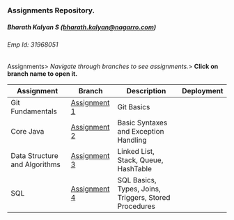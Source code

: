 ### Assignments Repository.
##### Bharath Kalyan S (bharath.kalyan@nagarro.com)
###### Emp Id: 31968051
Assignments> *Navigate through branches to see assignments.*> __Click on branch name to open it.__


| Assignment                    | Branch                                                                                                                  | Description                                           | Deployment |
|-------------------------------|-------------------------------------------------------------------------------------------------------------------------|-------------------------------------------------------| ----------- |
| Git Fundamentals              | [Assignment 1](https://git.nagarro.com/GITG00641/Java/bharath-kalyan-s/tree/Assignment-1-Git-Fundamentals)              | Git Basics                                            | |
| Core Java                     | [Assignment 2](https://git.nagarro.com/GITG00641/Java/bharath-kalyan-s/tree/Assignment-2-Core-Java-Assignment)          | Basic Syntaxes and Exception Handling                 | |
| Data Structure and Algorithms | [Assignment 3](https://git.nagarro.com/GITG00641/Java/bharath-kalyan-s/tree/Assignment-3-DataStructures-and-Algorithms) | Linked List, Stack, Queue, HashTable                  | |
| SQL                           | [Assignment 4](https://git.nagarro.com/GITG00641/Java/bharath-kalyan-s/tree/Assignment-4-SQL) | SQL Basics, Types, Joins, Triggers, Stored Procedures | |
